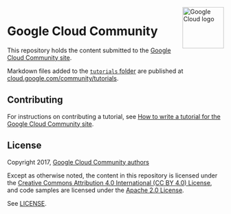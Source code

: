 <img src="https://avatars2.githubusercontent.com/u/2810941?v=3&s=96" alt="Google Cloud logo" title="Google Cloud" align="right" height="96" width="96"/>

# Google Cloud Community

This repository holds the content submitted to the
[Google Cloud Community site](https://cloud.google.com/community/).

Markdown files added to the [`tutorials` folder](https://github.com/GoogleCloudPlatform/community/tree/master/tutorials) are published at
[cloud.google.com/community/tutorials](https://cloud.google.com/community/tutorials/).

## Contributing

For instructions on contributing a tutorial, see
[How to write a tutorial for the Google Cloud Community site](https://cloud.google.com/community/tutorials/write).

## License

Copyright 2017, [Google Cloud Community authors](https://github.com/GoogleCloudPlatform/community/blob/master/AUTHORS)

Except as otherwise noted, the content in this repository is licensed under the
[Creative Commons Attribution 4.0 International (CC BY 4.0) License](https://creativecommons.org/licenses/by/4.0/), and
code samples are licensed under the [Apache 2.0 License](http://www.apache.org/licenses/LICENSE-2.0).

See [LICENSE](LICENSE.md).
